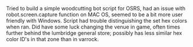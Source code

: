 Tried to build a simple woodcutting bot script for OSRS, had an issue with robot.screen.capture function on MAC OS, seemed to be a bit more user friendly with Windows. Script had trouble distinguishing the set hex colors when ran. Did have some luck changing the venue in game, often times further behind the lumbridge general store; possibly has less similar hex color ID's in that zone than in varrock.
